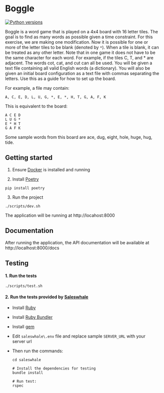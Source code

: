 # Boggle

[![Python versions](https://img.shields.io/badge/python-3.6%20%7C%203.7%20%7C%203.8-blue)](
https://www.python.org)

Boggle is a word game that is played on a 4x4 board with 16 letter tiles.
The goal is to find as many words as possible given a time constraint.
For this exercise, we are making one modification.
Now it is possible for one or more of the letter tiles to be blank (denoted by `*`).
When a tile is blank, it can be treated as any other letter.
Note that in one game it does not have to be the same character for each word.
For example, if the tiles C, T, and * are adjacent. The words cot, cat,
and cut can all be used.  You will be given a text file containing all
valid English words (a dictionary). You will also be given an initial board
configuration as a text file with commas separating the letters.
Use this as a guide for how to set up the board.

For example, a file may contain:

```
A, C, E, D, L, U, G, *, E, *, H, T, G, A, F, K
```

This is equivalent to the board:

```
A C E D
L U G *
E * H T
G A F K
```

Some sample words from this board are ace, dug, eight, hole, huge, hug, tide.

## Getting started

1. Ensure [Docker](https://www.docker.com) is installed and running

2. Install [Poetry](https://github.com/python-poetry/poetry)
```
pip install poetry
```

3. Run the project
```
./scripts/dev.sh
```
The application will be running at http://locahost:8000

## Documentation

After running the application, the API documentation will be available at http://localhost:8000/docs

## Testing

#### 1. Run the tests

```
./scripts/test.sh
```

#### 2. Run the tests provided by [Saleswhale](https://www.saleswhale.com/)

- Install [Ruby](https://www.ruby-lang.org/en/downloads)

- Install [Ruby Bundler](https://bundler.io)

- Install [gem](https://rubygems.org/pages/download)

- Edit `saleswhale\.env` file and replace sample `SERVER_URL` with your server url

- Then run the commands:
  ```
  cd saleswhale

  # Install the dependencies for testing
  bundle install

  # Run test:
  rspec
  ```
